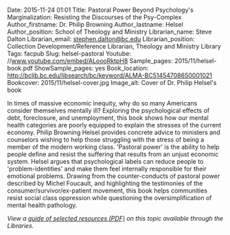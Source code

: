 Date: 2015-11-24 01:01
Title: Pastoral Power Beyond Psychology's Marginalization: Resisting the Discourses of the Psy-Complex 
Author_firstname: Dr. Philip Browning
Author_lastname: Helsel
Author_position: School of Theology and Ministry
Librarian_name: Steve Dalton
Librarian_email: stephen.dalton@bc.edu
Librarian_position: Collection Development/Reference Librarian, Theology and Ministry Library
Tags: facpub
Slug: helsel-pastoral
Youtube: //www.youtube.com/embed/ALoooRktpH8
Sample_pages: 2015/11/helsel-book.pdf
ShowSample_pages: yes
Book_location: http://bclib.bc.edu/libsearch/bc/keyword/ALMA-BC51454708650001021
Bookcover: 2015/11/helsel-cover.jpg
Image_alt: Cover of Dr. Philip Helsel's book

In times of massive economic inequity, why do so many Americans consider themselves mentally ill? Exploring the psychological effects of debt, foreclosure, and unemployment, this book shows how our mental health categories are poorly equipped to explain the stresses of the current economy. Philip Browning Helsel provides concrete advice to ministers and counselors wishing to help those struggling with the stress of being a member of the modern working class. 'Pastoral power' is the ability to help people define and resist the suffering that results from an unjust economic system. Helsel argues that psychological labels can reduce people to 'problem-identities' and make them feel internally responsible for their emotional problems. Drawing from the counter-conducts of pastoral power described by Michel Foucault, and highlighting the testimonies of the consumer/survivor/ex-patient movement, this book helps communities resist social class oppression while questioning the oversimplification of mental health pathology.

<em>View a <a href="http://library.bc.edu/theme/img/facpub/2015/11/helsel-guide.pdf" target="_blank">guide of selected resources (PDF)</a> on this topic available through the Libraries. </em>
